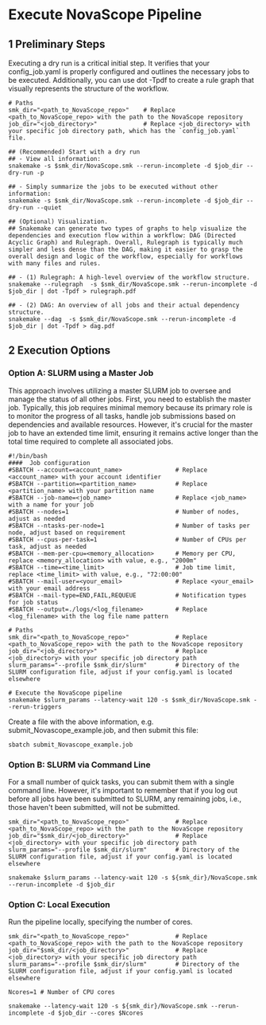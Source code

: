 
# Execute NovaScope Pipeline

## 1 Preliminary Steps 

Executing a dry run is a critical initial step. It verifies that your config_job.yaml is properly configured and outlines the necessary jobs to be executed. Additionally, you can use dot -Tpdf to create a rule graph that visually represents the structure of the workflow.

```
# Paths
smk_dir="<path_to_NovaScope_repo>"    # Replace <path_to_NovaScope_repo> with the path to the NovaScope repository
job_dir="<job_directory>"             # Replace <job_directory> with your specific job directory path, which has the `config_job.yaml` file.

## (Recommended) Start with a dry run
## - View all information:
snakemake -s $smk_dir/NovaScope.smk --rerun-incomplete -d $job_dir --dry-run -p

## - Simply summarize the jobs to be executed without other information:
snakemake -s $smk_dir/NovaScope.smk --rerun-incomplete -d $job_dir --dry-run --quiet

## (Optional) Visualization.
## Snakemake can generate two types of graphs to help visualize the dependencies and execution flow within a workflow: DAG (Directed Acyclic Graph) and Rulegraph. Overall, Rulegraph is typically much simpler and less dense than the DAG, making it easier to grasp the overall design and logic of the workflow, especially for workflows with many files and rules.

## - (1) Rulegraph: A high-level overview of the workflow structure.
snakemake --rulegraph  -s $smk_dir/NovaScope.smk --rerun-incomplete -d $job_dir | dot -Tpdf > rulegraph.pdf

## - (2) DAG: An overview of all jobs and their actual dependency structure. 
snakemake --dag  -s $smk_dir/NovaScope.smk --rerun-incomplete -d $job_dir | dot -Tpdf > dag.pdf
```

## 2 Execution Options

### Option A: SLURM using a Master Job
This approach involves utilizing a master SLURM job to oversee and manage the status of all other jobs. First, you need to establish the master job. Typically, this job requires minimal memory because its primary role is to monitor the progress of all tasks, handle job submissions based on dependencies and available resources. However, it's crucial for the master job to have an extended time limit, ensuring it remains active longer than the total time required to complete all associated jobs.

```
#!/bin/bash
####  Job configuration
#SBATCH --account=<account_name>               # Replace <account_name> with your account identifier
#SBATCH --partition=<partition_name>           # Replace <partition_name> with your partition name
#SBATCH --job-name=<job_name>                  # Replace <job_name> with a name for your job
#SBATCH --nodes=1                              # Number of nodes, adjust as needed
#SBATCH --ntasks-per-node=1                    # Number of tasks per node, adjust based on requirement
#SBATCH --cpus-per-task=1                      # Number of CPUs per task, adjust as needed
#SBATCH --mem-per-cpu=<memory_allocation>      # Memory per CPU, replace <memory_allocation> with value, e.g., "2000m"
#SBATCH --time=<time_limit>                    # Job time limit, replace <time_limit> with value, e.g., "72:00:00"
#SBATCH --mail-user=<your_email>               # Replace <your_email> with your email address
#SBATCH --mail-type=END,FAIL,REQUEUE           # Notification types for job status
#SBATCH --output=./logs/<log_filename>         # Replace <log_filename> with the log file name pattern

# Paths
smk_dir="<path_to_NovaScope_repo>"             # Replace <path_to_NovaScope_repo> with the path to the NovaScope repository
job_dir="<job_directory>"                      # Replace <job_directory> with your specific job directory path
slurm_params="--profile $smk_dir/slurm"        # Directory of the SLURM configuration file, adjust if your config.yaml is located elsewhere

# Execute the NovaScope pipeline
snakemake $slurm_params --latency-wait 120 -s $smk_dir/NovaScope.smk --rerun-triggers
```

Create a file with the above information, e.g. submit_Novascope_example.job, and then submit this file:

```
sbatch submit_Novascope_example.job
```

### Option B: SLURM via Command Line


For a small number of quick tasks, you can submit them with a single command line. However, it's important to remember that if you log out before all jobs have been submitted to SLURM, any remaining jobs, i.e., those haven't been submitted, will not be submitted.

```
smk_dir="<path_to_NovaScope_repo>"             # Replace <path_to_NovaScope_repo> with the path to the NovaScope repository
job_dir="$smk_dir/<job_directory>"             # Replace <job_directory> with your specific job directory path
slurm_params="--profile $smk_dir/slurm"        # Directory of the SLURM configuration file, adjust if your config.yaml is located elsewhere

snakemake $slurm_params --latency-wait 120 -s ${smk_dir}/NovaScope.smk --rerun-incomplete -d $job_dir
```

### Option C: Local Execution
Run the pipeline locally, specifying the number of cores.

```
smk_dir="<path_to_NovaScope_repo>"             # Replace <path_to_NovaScope_repo> with the path to the NovaScope repository
job_dir="$smk_dir/<job_directory>"             # Replace <job_directory> with your specific job directory path
slurm_params="--profile $smk_dir/slurm"        # Directory of the SLURM configuration file, adjust if your config.yaml is located elsewhere

Ncores=1 # Number of CPU cores

snakemake --latency-wait 120 -s ${smk_dir}/NovaScope.smk --rerun-incomplete -d $job_dir --cores $Ncores
```
